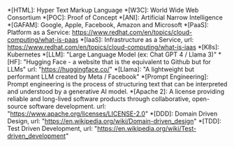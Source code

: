 *[HTML]: Hyper Text Markup Language
*[W3C]: World Wide Web Consortium
*[POC]: Proof of Concept
*[ANI]: Artificial Narrow Intelligence
*[GAFAM]: Google, Apple, Facebook, Amazon and Microsoft
*[PaaS]: Platform as a Service: https://www.redhat.com/en/topics/cloud-computing/what-is-paas
*[IaaS]: Infrastructure as a Service, url: https://www.redhat.com/en/topics/cloud-computing/what-is-iaas
*[K8s]: Kubernetes
*[LLM]: "Large Language Model (ex: Chat GPT 4 / Llama 3)"
*[HF]: "Hugging Face - a website that is the equivalent to Github but for LLMs" url: "https://huggingface.co/"
*[Llama]: "A lightweight but performant LLM created by Meta / Facebook"
*[Prompt Engineering]: Prompt engineering is the process of structuring text that can be interpreted and understood by a generative AI model.
*[Apache 2]: A license providing reliable and long-lived software products through collaborative, open-source software development. url: "https://www.apache.org/licenses/LICENSE-2.0"
*[DDD]: Domain Driven Design, url: "https://en.wikipedia.org/wiki/Domain-driven_design"
*[TDD]: Test Driven Development, url: "https://en.wikipedia.org/wiki/Test-driven_development"
